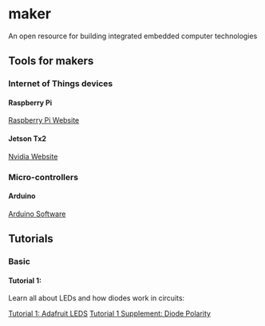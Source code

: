 # maker
An open resource for building integrated embedded computer technologies

## Tools for makers

### Internet of Things devices

#### Raspberry Pi

[Raspberry Pi Website](https://www.raspberrypi.org/)

#### Jetson Tx2
[Nvidia Website](https://developer.nvidia.com/embedded/buy/jetson-tx2)
### Micro-controllers
#### Arduino
[Arduino Software](https://www.arduino.cc/en/Main/Software)
## Tutorials
### Basic
#### Tutorial 1:
Learn all about LEDs and how diodes work in circuits:

[Tutorial 1: Adafruit LEDS](https://learn.adafruit.com/all-about-leds)
[Tutorial 1 Supplement: Diode Polarity](https://learn.sparkfun.com/tutorials/polarity/diode-and-led-polarity)
